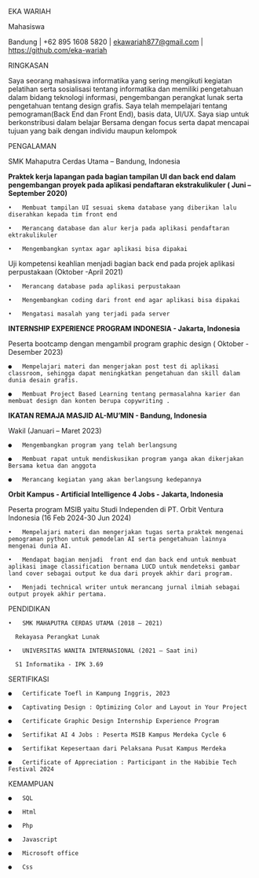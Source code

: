 EKA WARIAH

Mahasiswa

Bandung | +62 895 1608 5820 | ekawariah877@gmail.com  | https://github.com/eka-wariah

RINGKASAN

Saya seorang mahasiswa informatika yang sering mengikuti kegiatan pelatihan serta sosialisasi tentang informatika dan memiliki pengetahuan dalam bidang teknologi informasi, pengembangan perangkat lunak serta pengetahuan tentang design grafis. Saya telah mempelajari tentang pemograman(Back End dan Front End), basis data, UI/UX. Saya siap untuk berkonstribusi dalam belajar Bersama dengan focus serta dapat mencapai tujuan yang baik dengan individu maupun kelompok


PENGALAMAN

SMK Mahaputra Cerdas Utama – Bandung, Indonesia

**Praktek kerja lapangan pada bagian tampilan UI dan back end dalam pengembangan proyek pada aplikasi pendaftaran ekstrakulikuler ( Juni – September 2020)**

    •	Membuat tampilan UI sesuai skema database yang diberikan lalu diserahkan kepada tim front end

    •	Merancang database dan alur kerja pada aplikasi pendaftaran ektrakulikuler

    •	Mengembangkan syntax agar aplikasi bisa dipakai  

Uji kompetensi keahlian menjadi bagian back end pada projek aplikasi perpustakaan (Oktober -April 2021)

    •	Merancang database pada aplikasi perpustakaan

    •	Mengembangkan coding dari front end agar aplikasi bisa dipakai

    •	Mengatasi masalah yang terjadi pada server




**INTERNSHIP EXPERIENCE PROGRAM INDONESIA - Jakarta, Indonesia**

Peserta bootcamp dengan mengambil program graphic design ( Oktober - Desember 2023)

    ●	Mempelajari materi dan mengerjakan post test di aplikasi classroom, sehingga dapat meningkatkan pengetahuan dan skill dalam dunia desain grafis.

    ●	Membuat Project Based Learning tentang permasalahna karier dan membuat design dan konten berupa copywriting .



**IKATAN REMAJA MASJID AL-MU’MIN - Bandung, Indonesia**

Wakil  (Januari – Maret 2023)

    ●	Mengembangkan program yang telah berlangsung

    ●	Membuat rapat untuk mendiskusikan program yanga akan dikerjakan Bersama ketua dan anggota

    ●	Merancang kegiatan yang akan berlangsung kedepannya



**Orbit Kampus - Artificial Intelligence 4 Jobs   - Jakarta, Indonesia**

Peserta program MSIB yaitu Studi Independen di PT. Orbit Ventura Indonesia (16 Feb 2024-30 Jun 2024)

    •	Mempelajari materi dan mengerjakan tugas serta praktek mengenai pemograman python untuk pemodelan AI serta pengetahuan lainnya mengenai dunia AI.

    •	Mendapat bagian menjadi  front end dan back end untuk membuat aplikasi image classification bernama LUCD untuk mendeteksi gambar land cover sebagai output ke dua dari proyek akhir dari program.

    •	Menjadi technical writer untuk merancang jurnal ilmiah sebagai output proyek akhir pertama. 

PENDIDIKAN

    •	SMK MAHAPUTRA CERDAS UTAMA (2018 – 2021)

      Rekayasa Perangkat Lunak

    •	UNIVERSITAS WANITA INTERNASIONAL (2021 – Saat ini)

      S1 Informatika - IPK 3.69

SERTIFIKASI

    ●	Certificate Toefl in Kampung Inggris, 2023

    ●	Captivating Design : Optimizing Color and Layout in Your Project

    ●	Certificate Graphic Design Internship Experience Program

    ●	Sertifikat AI 4 Jobs : Peserta MSIB Kampus Merdeka Cycle 6

    ●	Sertifikat Kepesertaan dari Pelaksana Pusat Kampus Merdeka

    ●	Certificate of Appreciation : Participant in the Habibie Tech Festival 2024

KEMAMPUAN

    ●	SQL

    ●	Html

    ●	Php

    ●	Javascript

    ●	Microsoft office

    ●	Css


 


